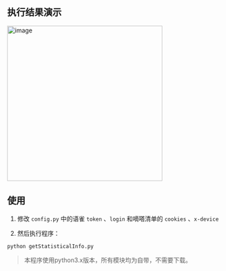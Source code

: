 ## 执行结果演示

<img width="360" alt="image" src="https://user-images.githubusercontent.com/46160162/209119280-6e0fccef-aecd-499c-b6e7-8ffba311ab3a.png">

## 使用

1. 修改 `config.py` 中的语雀 `token` 、`login` 和嘀嗒清单的 `cookies` 、`x-device` 

2. 然后执行程序：

```shell
python getStatisticalInfo.py
```

> 本程序使用python3.x版本，所有模块均为自带，不需要下载。
